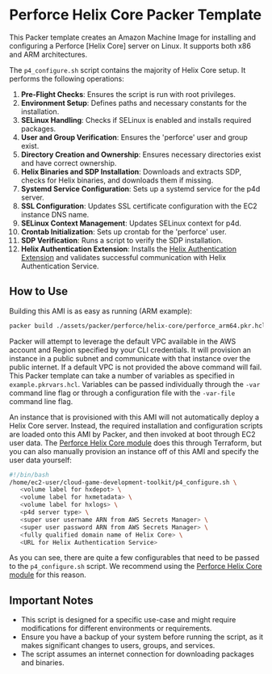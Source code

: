 # Perforce Helix Core Packer Template

This Packer template creates an Amazon Machine Image for installing and configuring a Perforce [Helix Core] server on Linux. It supports both x86 and ARM architectures.

The `p4_configure.sh` script contains the majority of Helix Core setup. It performs the following operations:

1. **Pre-Flight Checks**: Ensures the script is run with root privileges.
2. **Environment Setup**: Defines paths and necessary constants for the installation.
3. **SELinux Handling**: Checks if SELinux is enabled and installs required packages.
4. **User and Group Verification**: Ensures the 'perforce' user and group exist.
5. **Directory Creation and Ownership**: Ensures necessary directories exist and have correct ownership.
6. **Helix Binaries and SDP Installation**: Downloads and extracts SDP, checks for Helix binaries, and downloads them if missing.
7. **Systemd Service Configuration**: Sets up a systemd service for the p4d server.
8. **SSL Configuration**: Updates SSL certificate configuration with the EC2 instance DNS name.
9. **SELinux Context Management**: Updates SELinux context for p4d.
10. **Crontab Initialization**: Sets up crontab for the 'perforce' user.
11. **SDP Verification**: Runs a script to verify the SDP installation.
12. **Helix Authentication Extension**: Installs the [Helix Authentication Extension](https://github.com/perforce/helix-authentication-extension) and validates successful communication with Helix Authentication Service.


## How to Use

Building this AMI is as easy as running (ARM example):

``` bash
packer build ./assets/packer/perforce/helix-core/perforce_arm64.pkr.hcl
```

Packer will attempt to leverage the default VPC available in the AWS account and Region specified by your CLI credentials. It will provision an instance in a public subnet and communicate with that instance over the public internet. If a default VPC is not provided the above command will fail. This Packer template can take a number of variables as specified in `example.pkrvars.hcl`. Variables can be passed individually through the `-var` command line flag or through a configuration file with the `-var-file` command line flag.

An instance that is provisioned with this AMI will not automatically deploy a Helix Core server. Instead, the required installation and configuration scripts are loaded onto this AMI by Packer, and then invoked at boot through EC2 user data. The [Perforce Helix Core module](/docs/modules/perforce/helix-core/helix-core.md) does this through Terraform, but you can also manually provision an instance off of this AMI and specify the user data yourself:

``` bash
#!/bin/bash
/home/ec2-user/cloud-game-development-toolkit/p4_configure.sh \
   <volume label for hxdepot> \
   <volume label for hxmetadata> \
   <volume label for hxlogs> \
   <p4d server type> \
   <super user username ARN from AWS Secrets Manager> \
   <super user password ARN from AWS Secrets Manager> \
   <fully qualified domain name of Helix Core> \
   <URL for Helix Authentication Service>
```

As you can see, there are quite a few configurables that need to be passed to the `p4_configure.sh` script. We recommend using the [Perforce Helix Core module](/docs/modules/perforce/helix-core/helix-core.md) for this reason.

## Important Notes

- This script is designed for a specific use-case and might require modifications for different environments or requirements.
- Ensure you have a backup of your system before running the script, as it makes significant changes to users, groups, and services.
- The script assumes an internet connection for downloading packages and binaries.
